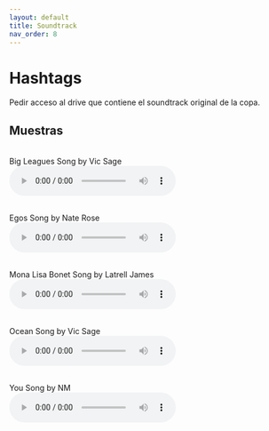 ```yaml
---
layout: default
title: Soundtrack
nav_order: 8
---
```


# Hashtags

Pedir acceso al drive que contiene el soundtrack original de la copa.


## Muestras
<br>
Big Leagues Song by Vic Sage<br>
<audio controls>
  <source src="../../assets/audio/big-leagues.mp3" type="audio/mpeg">
</audio>
<br>
<br>

Egos Song by Nate Rose<br>
<audio controls>
  <source src="../../assets/audio/egos.mp3" type="audio/mpeg">
</audio><br><br>

Mona Lisa Bonet Song by Latrell James<br>
<audio controls>
  <source src="../../assets/audio/mona-lisa.mp3" type="audio/mpeg">
</audio><br><br>

Ocean Song by Vic Sage<br>
<audio controls>
  <source src="../../assets/audio/ocean.mp3" type="audio/mpeg">
</audio><br><br>

You Song by NM<br>
<audio controls>
  <source src="../../assets/audio/you.mp3" type="audio/mpeg">
</audio><br><br>

